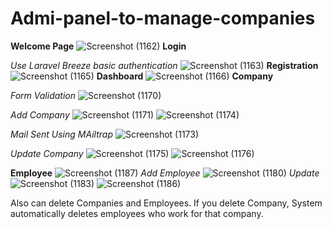 # Admi-panel-to-manage-companies
**Welcome Page**
![Screenshot (1162)](https://github.com/medini9764/Admi-panel-to-manage-companies/assets/61826590/5d17af80-8b04-46d0-94fb-3d694b36c2d8)
**Login**

_Use Laravel Breeze basic authentication_
![Screenshot (1163)](https://github.com/medini9764/Admi-panel-to-manage-companies/assets/61826590/0407ed33-c978-487c-a25f-fcd3b9e4a694)
**Registration**
![Screenshot (1165)](https://github.com/medini9764/Admi-panel-to-manage-companies/assets/61826590/83a09fae-df21-4b56-b618-3d650ec1c0a7)
**Dashboard**
![Screenshot (1166)](https://github.com/medini9764/Admi-panel-to-manage-companies/assets/61826590/a3e4dbf1-d666-4d80-b6a5-2eea81fe60f4)
**Company**

_Form Validation_
![Screenshot (1170)](https://github.com/medini9764/Admi-panel-to-manage-companies/assets/61826590/e9b94e70-5fcd-4396-a38f-9d8351d84d69)

_Add Company_
![Screenshot (1171)](https://github.com/medini9764/Admi-panel-to-manage-companies/assets/61826590/0e4146a5-e279-49d4-a47f-7c746239fe25)
![Screenshot (1174)](https://github.com/medini9764/Admi-panel-to-manage-companies/assets/61826590/133ebc5c-6388-4d5a-8c3a-5d0f0a58803a)

_Mail Sent Using MAiltrap_
![Screenshot (1173)](https://github.com/medini9764/Admi-panel-to-manage-companies/assets/61826590/b81d9770-65dc-4150-b01b-328d2ffa043d)

_Update Company_
![Screenshot (1175)](https://github.com/medini9764/Admi-panel-to-manage-companies/assets/61826590/95028db4-f711-44e9-b28e-e7c1f9a29d05)
![Screenshot (1176)](https://github.com/medini9764/Admi-panel-to-manage-companies/assets/61826590/023d630c-9cdc-4fa9-bada-39c54306a142)

**Employee**
![Screenshot (1187)](https://github.com/medini9764/Admi-panel-to-manage-companies/assets/61826590/f8a70b63-ad0c-46b5-b677-e90b581249d6)
_Add Employee_
![Screenshot (1180)](https://github.com/medini9764/Admi-panel-to-manage-companies/assets/61826590/dfa7a06d-5354-4d3e-b60e-1e8a759787e5)
_Update_
![Screenshot (1183)](https://github.com/medini9764/Admi-panel-to-manage-companies/assets/61826590/2cbc7ebe-593a-4a97-89ba-5e665dd454f4)
![Screenshot (1186)](https://github.com/medini9764/Admi-panel-to-manage-companies/assets/61826590/ada6fe5e-95a6-4016-af76-6d43b17e27a3)

Also can delete Companies and Employees. If you delete   Company, System automatically deletes employees who work for that company.











